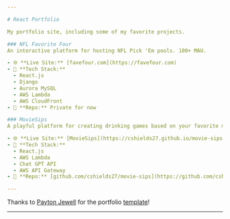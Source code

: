 ```yaml
---

# React Portfolio

My portfolio site, including some of my favorite projects.

### NFL Favorite Four
An interactive platform for hosting NFL Pick 'Em pools. 100+ MAU.

- 🌐 **Live Site:** [favefour.com](https://favefour.com)
- 🔧 **Tech Stack:** 
  - React.js
  - Django
  - Aurora MySQL
  - AWS Lambda
  - AWS CloudFront
- 📂 **Repo:** Private for now

### MovieSips
A playful platform for creating drinking games based on your favorite movies

- 🌐 **Live Site:** [MovieSips](https://cshields27.github.io/movie-sips/)
- 🔧 **Tech Stack:** 
  - React.js
  - AWS Lambda
  - Chat GPT API
  - AWS API Gateway
- 📂 **Repo:** [github.com/cshields27/movie-sips](https://github.com/cshields27/movie-sips)

---
```


Thanks to [Payton Jewell](https://github.com/paytonjewell) for the portfolio [template](https://github.com/paytonjewell/ReactPortfolioTemplate)!

---
